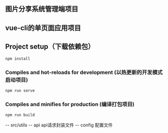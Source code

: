 ## 图片分享系统管理端项目 
## vue-cli的单页面应用项目

## Project setup（下载依赖包）
```
npm install
```

### Compiles and hot-reloads for development (以热更新的开发模式启动项目)
```
npm run serve
```

### Compiles and minifies for production (编译打包项目)
```
npm run build
```

-- src/utils
  -- api  api请求封装文件
  -- config 配置文件
